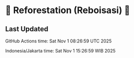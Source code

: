 
# 🌳 Reforestation (Reboisasi) 🌲

## Last Updated

GitHub Actions time: Sat Nov  1 08:26:59 UTC 2025

Indonesia/Jakarta time: Sat Nov  1 15:26:59 WIB 2025
